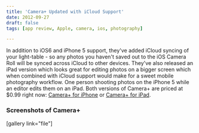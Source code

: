 ```yaml
---
title: 'Camera+ Updated with iCloud Support'
date: 2012-09-27
draft: false
tags: [app review, Apple, camera, ios, photography]

---
```


In addition to iOS6 and iPhone 5 support, they've added iCloud syncing of your light-table - so any photos you haven't saved out to the iOS Camera Roll will be synced across iCloud to other devices. They've also released an iPad version which looks great for editing photos on a bigger screen which when combined with iCloud support would make for a sweet mobile photography workflow. One person shooting photos on the iPhone 5 while an editor edits them on an iPad. Both versions of Camera+ are priced at $0.99 right now: [Camera+ for iPhone](http://target.georiot.com/Proxy.ashx?grid=9646&id=6PFrOqNV4B8&offerid=162397&type=3&subid=0&tmpid=3664&RD_PARM1=http%253A%252F%252Fitunes.apple.com%252Fca%252Fapp%252Fcamera%252B%252Fid329670577%253Fmt%253D8%2526uo%253D4%2526partnerId%253D30) or [Camera+ for iPad](http://target.georiot.com/Proxy.ashx?grid=9646&id=6PFrOqNV4B8&offerid=162397&type=3&subid=0&tmpid=3664&RD_PARM1=http%253A%252F%252Fitunes.apple.com%252Fca%252Fapp%252Fcamera%252B-for-ipad%252Fid550902799%253Fmt%253D8%2526uo%253D4%2526partnerId%253D30).

### Screenshots of Camera+

\[gallery link="file"\]